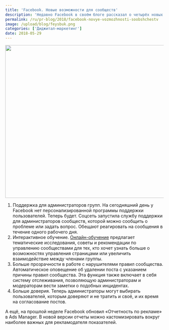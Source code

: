 ```yaml
---
title: 'Facebook. Новые возможности для сообществ'
description: 'Недавно Facebook в своём блоге рассказал о четырёх новых возможностях для тех, кто управляет сообществами.'
permalink: /ru/pr-blog/2018/facebook-novye-vozmozhnosti-soobshchestv
image: /upload/blog/feysbuk.png
categories: ['Диджитал-маркетинг']
date: 2018-05-29
---
```

<img src="{{ site.assets }}/upload/blog/feysbuk.png" width="720" height="484" alt="">
<ol>
	<li>Поддержка для администраторов групп. На сегодняшний день у Facebook нет персонализированной программы поддержки пользователей. Теперь будет. Соцсеть запустила службу поддержки для администраторов сообществ, которой можно сообщить о проблеме или задать вопрос. Обещают реагировать на сообщения в течение одного рабочего дня.</li>
	<li>Интерактивное обучение. <a href="https://www.facebook.com/community">Онлайн-обучение</a> предлагает тематические исследования, советы и рекомендации по управлению сообществами для тех, кто хочет узнать больше о возможностях управления страницами или увеличить взаимодействие между членами группы.&nbsp;</li>
	<li>Больше прозрачности в работе с нарушителями правил сообщества. Автоматическое оповещение об удалении поста с указанием причины правил сообщества. Эта функция также включает в себя систему отслеживания, позволяющую администраторам и модераторам вести заметки о подобных инцидентах.</li>
	<li>Больше доверия. Теперь администраторы могут выбирать пользователей, которым доверяют и не тратить и своё, и их время на согласование постов.</li>
</ol>
<p>А ещё, на прошлой неделе Facebook обновил &laquo;Отчетность по рекламе&raquo; в Ads Manager. В новой версии отчеты можно кастомизировать вокруг наиболее важных для рекламодателя показателей.</p>
